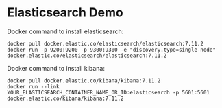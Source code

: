 # Elasticsearch Demo

Docker command to install elasticsearch:  

```
docker pull docker.elastic.co/elasticsearch/elasticsearch:7.11.2  
docker run -p 9200:9200 -p 9300:9300 -e "discovery.type=single-node" docker.elastic.co/elasticsearch/elasticsearch:7.11.2
```

Docker command to install kibana:  

```
docker pull docker.elastic.co/kibana/kibana:7.11.2  
docker run --link YOUR_ELASTICSEARCH_CONTAINER_NAME_OR_ID:elasticsearch -p 5601:5601 docker.elastic.co/kibana/kibana:7.11.2
```